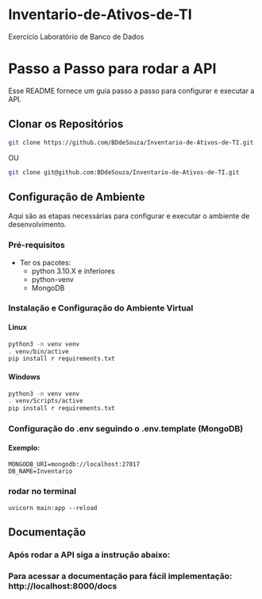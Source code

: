 # Inventario-de-Ativos-de-TI
Exercício Laboratório de Banco de Dados

# Passo a Passo para rodar a API

Esse README fornece um guia passo a passo para configurar e executar a API.

## Clonar os Repositórios
```bash
git clone https://github.com/BDdeSouza/Inventario-de-Ativos-de-TI.git
```
OU
```bash
git clone git@github.com:BDdeSouza/Inventario-de-Ativos-de-TI.git
```

## Configuração de Ambiente

Aqui são as etapas necessárias para configurar e executar o ambiente de desenvolvimento.

### Pré-requisitos

- Ter os pacotes:
  - python 3.10.X e inferiores
  - python-venv
  - MongoDB
  
### Instalação e Configuração do Ambiente Virtual
#### Linux
```bash
python3 -m venv venv
. venv/bin/active
pip install r requirements.txt
```
#### Windows
```bash
python3 -m venv venv
. venv/Scripts/active
pip install r requirements.txt
```

### Configuração do .env seguindo o .env.template (MongoDB)
#### Exemplo:
```
MONGODB_URI=mongodb://localhost:27017
DB_NAME=Inventario
```

### rodar no terminal
````uvicorn main:app --reload````



## Documentação
### Após rodar a API siga a instrução abaixo:
###  Para acessar a documentação para fácil implementação: http://localhost:8000/docs

